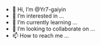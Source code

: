 - 👋 Hi, I’m @Yr7-gaiyin
- 👀 I’m interested in ...
- 🌱 I’m currently learning ...
- 💞️ I’m looking to collaborate on ...
- 📫 How to reach me ...

<!---
Yr7-gaiyin/Yr7-gaiyin is a ✨ special ✨ repository because its `README.md` (this file) appears on your GitHub profile.
You can click the Preview link to take a look at your changes.
--->
